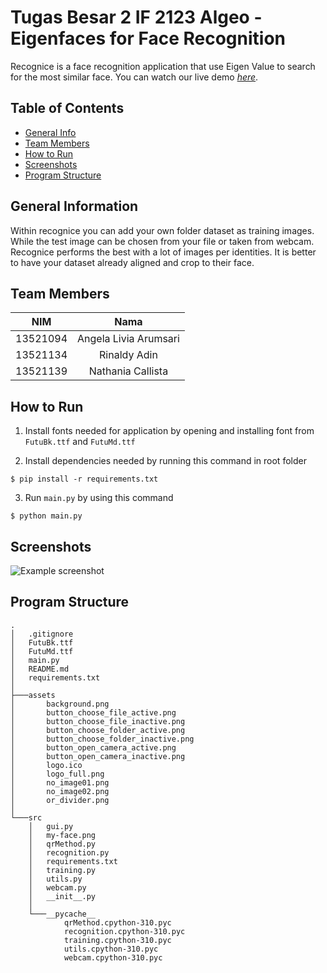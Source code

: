 # Tugas Besar 2 IF 2123 Algeo - Eigenfaces for Face Recognition
Recognice is a face recognition application that use Eigen Value to search for the most similar face. You can watch our live demo [_here_](https://youtu.be/JrZH4j8tW3A).

## Table of Contents
* [General Info](#general-information)
* [Team Members](#team-members)
* [How to Run](#technologies-used)
* [Screenshots](#screenshots)
* [Program Structure](#program-structure)

## General Information
Within recognice you can add your own folder dataset as training images. While the test image can be chosen from your file or taken from webcam. Recognice performs the best with a lot of images per identities. It is better to have your dataset already aligned and crop to their face.

## Team Members
|  **NIM** |        **Nama**       |
|:--------:|:---------------------:|
| 13521094 | Angela Livia Arumsari |
| 13521134 | Rinaldy Adin          |
| 13521139 | Nathania Callista     |

## How to Run

1. Install fonts needed for application by opening and installing font from `FutuBk.ttf` and `FutuMd.ttf`

2. Install dependencies needed by running this command in root folder

```
$ pip install -r requirements.txt
```

3. Run `main.py` by using this command

```
$ python main.py
```

## Screenshots
![Example screenshot](./img/screenshot.png)

## Program Structure

```
.
│   .gitignore
│   FutuBk.ttf
│   FutuMd.ttf
│   main.py
│   README.md
│   requirements.txt
│
├───assets
│       background.png
│       button_choose_file_active.png
│       button_choose_file_inactive.png
│       button_choose_folder_active.png
│       button_choose_folder_inactive.png
│       button_open_camera_active.png
│       button_open_camera_inactive.png
│       logo.ico
│       logo_full.png
│       no_image01.png
│       no_image02.png
│       or_divider.png
│
└───src
    │   gui.py
    │   my-face.png
    │   qrMethod.py
    │   recognition.py
    │   requirements.txt
    │   training.py
    │   utils.py
    │   webcam.py
    │   __init__.py
    │
    └───__pycache__
            qrMethod.cpython-310.pyc
            recognition.cpython-310.pyc
            training.cpython-310.pyc
            utils.cpython-310.pyc
            webcam.cpython-310.pyc
```
